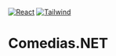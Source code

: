 [![React](https://reactjs.org/)](https://img.shields.io/badge/React-Library-blue?style=for-the-badge&logo=react) [![Tailwind](https://tailwindcss.com/)](https://img.shields.io/badge/Tailwind-Framework-blue?style=for-the-badge&logo=tailwind-css)

# Comedias.NET
